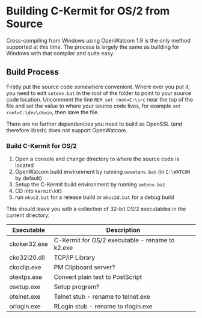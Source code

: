 # Building C-Kermit for OS/2 from Source

Cross-compiling from Windows using OpenWatcom 1.9 is the only method supported
at this time. The process is largely the same as building for Windows with that 
compiler and quite easy.

## Build Process

Firstly put the source code somewhere convenient. Where ever you put it, you
need to edit `setenv.bat` in the root of the folder to point to your source
code location. Uncomment the line `REM set root=C:\src` near the top of the
file and set the value to where your source code lives, for example
`set root=C:\dev\ckwin`, then save the file.

There are no further dependencies you need to build as OpenSSL (and therefore 
libssh) does not support OpenWatcom.

### Build C-Kermit for OS/2

1. Open a console and change directory to where the source code is located
2. OpenWatcom build environment by running `owsetenv.bat` (in `C:\WATCOM` by default)
3. Setup the C-Kermit build environment by running `setenv.bat`
4. CD into `kermit\k95`
5. run `mkos2.bat` for a release build or `mkos2d.bat` for a debug build

This should leave you with a collection of 32-bit OS/2 executables in the
current directory:

| Executable   | Description                                     |
|--------------|-------------------------------------------------|
| ckoker32.exe | C-Kermit for OS/2 executable - rename to k2.exe |
| cko32i20.dll | TCP/IP Library                                  |
| ckoclip.exe  | PM Clipboard server?                            |
| otextps.exe  | Convert plain text to PostScript                |
| osetup.exe   | Setup program?                                  |
| otelnet.exe  | Telnet stub - rename to telnet.exe              |
| orlogin.exe  | RLogin stub - rename to rlogin.exe              |

 

